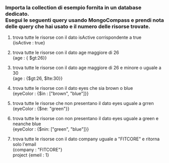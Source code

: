 ### Importa la collection di esempio fornita in un database dedicato.<br>Esegui le seguenti query usando MongoCompass e prendi nota delle query che hai usato e il numero delle risorse trovate.

1. trova tutte le risorse con il dato isActive corrispondente a true
   <br>{isActive : true}

2. trova tutte le risorse con il dato age maggiore di 26
   <br>{age : { $gt:26}}

3. trova tutte le risorse con il dato age maggiore di 26 e minore o uguale a 30
   <br>{age : {$gt:26, $lte:30}}

4. trova tutte le risorse con il dato eyes che sia brown o blue
   <br>{eyeColor : {$in : ["brown", "blue"]}}

5. trova tutte le risorse che non presentano il dato eyes uguale a grren
   <br>{eyeColor : {$ne: "green"}}

6. trova tutte le risorse con non presentano il dato eyes uguale a green e neanche blue
   <br>{eyeColor : {$nin: ["green", "blue"]}}

7. trova tutte le risorse con il dato company uguale a "FITCORE" e ritorna solo l'email
   <br>{company : "FITCORE"}<br>project {emeil : 1}
